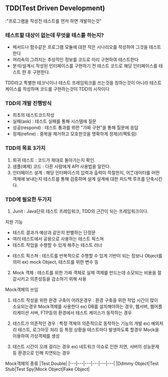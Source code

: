 ## TDD(Test Driven Development)
:"프로그램을 작성전 테스트를 먼저 하면 개발하는것"

### 테스트할 대상이 없는데 무엇을 테스틑 하는지?
 - 메서드나 함수같은 프로그램 모듈에 대한 작은 시나리오를 작성하여 그것을 테스트한다
 - 머리속의 그려지는 추상적인 정보를 코드로 미리 구현하여 테스트한다
 - 분석/설계시 작성된 인터페이스를 구현하기 전 테스트 코드로 해당 인터페이스를 테스트 한 후 구현한다.

TDD라고 특별한 테크닉이나 테스트 프레임워크를 쓰는것을 칭하는것이 아니라
테스트 케이스를 작성하며 코드를 구현하는것이 TDD의 시작이다

### TDD의 개발 진행방식
 - 최초의 테스트코드작성
 - 실패(ask) : 테스트 실패를 통해 시스템에 질문
 - 성공(respond) : 테스트 통과를 위한 "가짜 구현"을 통해 질문에 응답
 - 정제(refine) : 중복을 제거하고 모호한것을 명확하게 정제(리펙토링)

### TDD의 목표 3가지
1) 회귀 테스트 : 코드가 제대로 돌아가는지 확인.
2) 샘플(예제) 코드 : 다른 사람에게 API 사용법을 알린다.
3) 인터페이스 설계 : 해당 인터페이스의 입력과 출력이 적절한지, 어ᄄᅠᆫ데이터를 어떤객체에 보내는지 테스트를 통해 검증하며 설계 설계에 대한 피드백 루프를 단축시킨다.

### TDD에 필요한 두가지

1. Junit
: Java단위 테스트 프레임워크, TDD의 근간이 되는 프레임워크이다.

 지원 기능
 - 테스트 결과가 예상과 같은지 판별하는 단정문
 - 여러 테스트에서 공용으로 사용하는 테스트 픽스쳐
 - 테스트 작업을 수행할 수 있게 해주는 테스트 러너

 * 테스트 픽스쳐 : 테스트를 반복적으로 수행할 수 있게 기반이 되는 정보나 Object를 의미
   ex) mock Object, 테스트를 위한 변수 등

2. Mock 객체 : 테스트를 위한 가짜 객체로 실제 객체를 만드는데 소모되는 비용을 절감시키고 의존성등을 감소하기 위해 사용

 Mock객체의 쓰임
 1) 테스트 작성을 위한 환경 구축이 어려운경우
    : 환경 구축을 위한 작업 시간이 많이 소요되는경우 Mock객체를 사용한다
      ex) DB를 설치해야하는 경우, 웹서버, 웹어플리케이션 서버, FTP등의 환경에서 테스트 케이스가 동작하는 경우

 2) 테스트가 의존적인 경우
    : 특정 객체의 의존적으로 동작하는 기능의 개발
      ex) 예외처리 테스트, 로그아웃 처리 등 특정 상황을 테스트마다 발생하도록 할경우 Mock을 이용하여 가상객체를 생성
 3) 테스트 시간이 오래 걸리는 경우
      ex) 네트워크 이슈로 인한 지연, 서버의 성능문제 등 환경으로 인해 지연되는 경우

Mock객체의 종류
|Test Double|
|---|---|---|---|---|---|
|Ddmmy Object|Test Stub|Test Spy|Mock Object|Fake Object|


